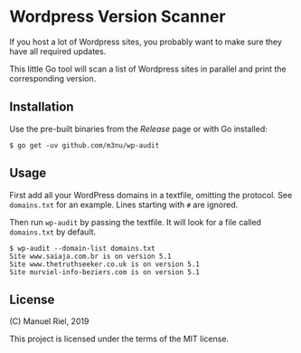 # Wordpress Version Scanner

If you host a lot of Wordpress sites, you probably want to make sure they have all required updates.

This little Go tool will scan a list of Wordpress sites in parallel and print the corresponding version.

## Installation
Use the pre-built binaries from the *Release* page or with Go installed:

`$ go get -uv github.com/m3nu/wp-audit`

## Usage
First add all your WordPress domains in a textfile, omitting the protocol. See `domains.txt` for an example. Lines starting with `#` are ignored.

Then run `wp-audit` by passing the textfile. It will look for a file called `domains.txt` by default.

```
$ wp-audit --domain-list domains.txt
Site www.saiaja.com.br is on version 5.1
Site www.thetruthseeker.co.uk is on version 5.1
Site murviel-info-beziers.com is on version 5.1
```

## License
(C) Manuel Riel, 2019

This project is licensed under the terms of the MIT license.
